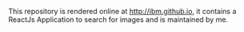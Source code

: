This repository is rendered online at http://ibm.github.io, it contains a ReactJs Application to search for images and is maintained by me.

